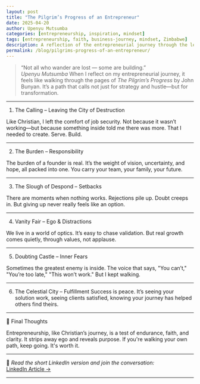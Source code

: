 ```yaml
---
layout: post
title: "The Pilgrim’s Progress of an Entrepreneur"
date: 2025-04-20
author: Upenyu Mutsumba
categories: [entrepreneurship, inspiration, mindset]
tags: [entrepreneurship, faith, business-journey, mindset, Zimbabwe]
description: A reflection of the entrepreneurial journey through the lens of The Pilgrim’s Progress. Lessons, analogies, and motivation for founders in Africa and beyond.
permalink: /blog/pilgrims-progress-of-an-entrepreneur/
---
```


> “Not all who wander are lost — some are building.”  
> *Upenyu Mutsumba*
When I reflect on my entrepreneurial journey, it feels like walking through the pages of *The Pilgrim’s Progress* by John Bunyan. It’s a path that calls not just for strategy and hustle—but for transformation.

---

1. The Calling – Leaving the City of Destruction

Like Christian, I left the comfort of job security. Not because it wasn’t working—but because something inside told me there was more. That I needed to create. Serve. Build.

---

2. The Burden – Responsibility

The burden of a founder is real. It’s the weight of vision, uncertainty, and hope, all packed into one. You carry your team, your family, your future.

---

3. The Slough of Despond – Setbacks

There are moments when nothing works. Rejections pile up. Doubt creeps in. But giving up never really feels like an option.

---

4. Vanity Fair – Ego & Distractions

We live in a world of optics. It’s easy to chase validation. But real growth comes quietly, through values, not applause.

---

5. Doubting Castle – Inner Fears

Sometimes the greatest enemy is inside. The voice that says, "You can’t," "You’re too late," "This won’t work." But I kept walking.

---

6. The Celestial City – Fulfillment
Success is peace. It’s seeing your solution work, seeing clients satisfied, knowing your journey has helped others find theirs.

---

💭 Final Thoughts

Entrepreneurship, like Christian’s journey, is a test of endurance, faith, and clarity. It strips away ego and reveals purpose. If you're walking your own path, keep going. It's worth it.

---

📎 *Read the short LinkedIn version and join the conversation:*  
[LinkedIn Article →](https://www.linkedin.com/in/your-link-here/) <!-- Replace with real URL -->

---
